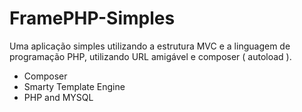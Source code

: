 # FramePHP-Simples
Uma aplicação simples utilizando a estrutura MVC e a linguagem de programação PHP, utilizando URL amigável e composer ( autoload ).

- Composer
- Smarty Template Engine
- PHP and MYSQL
